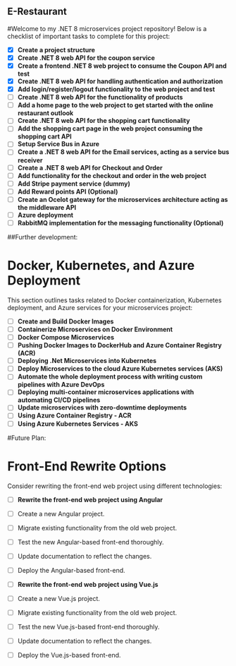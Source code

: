 ## E-Restaurant

#Welcome to my .NET 8 microservices project repository! Below is a checklist of important tasks to complete for this project:

- [x] **Create a project structure**
- [x] **Create .NET 8 web API for the coupon service**
- [x] **Create a frontend .NET 8 web project to consume the Coupon API and test**
- [x] **Create .NET 8 web API for handling authentication and authorization**
- [x] **Add login/register/logout functionality to the web project and test**
- [ ] **Create .NET 8 web API for the functionality of products**
- [ ] **Add a home page to the web project to get started with the online restaurant outlook**
- [ ] **Create .NET 8 web API for the shopping cart functionality**
- [ ] **Add the shopping cart page in the web project consuming the shopping cart API**
- [ ] **Setup Service Bus in Azure**
- [ ] **Create a .NET 8 web API for the Email services, acting as a service bus receiver**
- [ ] **Create a .NET 8 web API for Checkout and Order**
- [ ] **Add functionality for the checkout and order in the web project**
- [ ] **Add Stripe payment service (dummy)**
- [ ] **Add Reward points API (Optional)**
- [ ] **Create an Ocelot gateway for the microservices architecture acting as the middleware API**
- [ ] **Azure deployment**
- [ ] **RabbitMQ implementation for the messaging functionality (Optional)**

##Further development:

# Docker, Kubernetes, and Azure Deployment

This section outlines tasks related to Docker containerization, Kubernetes deployment, and Azure services for your microservices project:

- [ ] **Create and Build Docker Images**
- [ ] **Containerize Microservices on Docker Environment**
- [ ] **Docker Compose Microservices**
- [ ] **Pushing Docker Images to DockerHub and Azure Container Registry (ACR)**
- [ ] **Deploying .Net Microservices into Kubernetes**
- [ ] **Deploy Microservices to the cloud Azure Kubernetes services (AKS)**
- [ ] **Automate the whole deployment process with writing custom pipelines with Azure DevOps**
- [ ] **Deploying multi-container microservices applications with automating CI/CD pipelines**
- [ ] **Update microservices with zero-downtime deployments**
- [ ] **Using Azure Container Registry - ACR**
- [ ] **Using Azure Kubernetes Services - AKS**

#Future Plan:

# Front-End Rewrite Options

Consider rewriting the front-end web project using different technologies:

- [ ] **Rewrite the front-end web project using Angular**
- [ ] Create a new Angular project.
- [ ] Migrate existing functionality from the old web project.
- [ ] Test the new Angular-based front-end thoroughly.
- [ ] Update documentation to reflect the changes.
- [ ] Deploy the Angular-based front-end.

- [ ] **Rewrite the front-end web project using Vue.js**
- [ ] Create a new Vue.js project.
- [ ] Migrate existing functionality from the old web project.
- [ ] Test the new Vue.js-based front-end thoroughly.
- [ ] Update documentation to reflect the changes.
- [ ] Deploy the Vue.js-based front-end.

